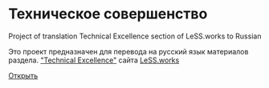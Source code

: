 # Техническое совершенство

Project of translation Technical Excellence section of LeSS.works to Russian

Это проект предназначен для перевода на русский язык материалов раздела.
["Technical Excellence"](https://less.works/less/technical-excellence/index.html) сайта [LeSS.works](https://less.works)

[Открыть](https://timmson.github.io/technical-excellence/)
